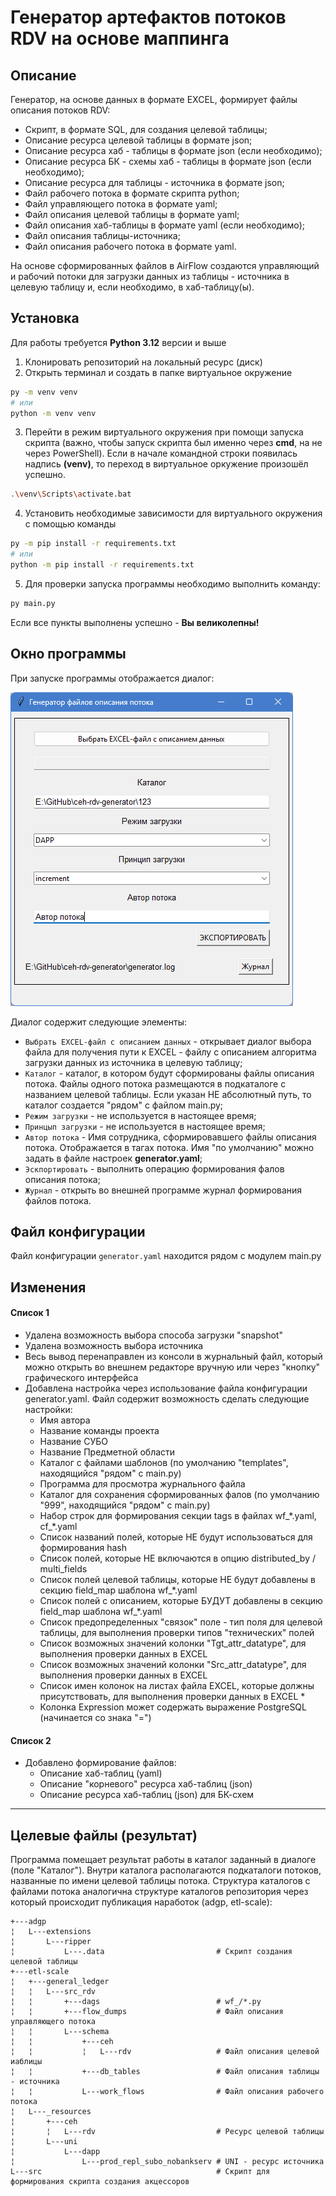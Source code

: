 # Генератор артефактов потоков RDV на основе маппинга

## Описание
Генератор, на основе данных в формате EXCEL, формирует файлы описания потоков RDV: 
 * Скрипт, в формате SQL, для создания целевой таблицы;
 * Описание ресурса целевой таблицы в формате json;
 * Описание ресурса хаб - таблицы в формате json (если необходимо);
 * Описание ресурса БК - схемы хаб - таблицы в формате json (если необходимо);
 * Описание ресурса для таблицы - источника в формате json;
 * Файл рабочего потока в формате скрипта python;
 * Файл управляющего потока в формате yaml;
 * Файл описания целевой таблицы в формате yaml;
 * Файл описания хаб-таблицы в формате yaml (если необходимо);
 * Файл описания таблицы-источника;
 * Файл описания рабочего потока в формате yaml.

На основе сформированных файлов в AirFlow создаются управляющий и рабочий потоки для загрузки данных из 
таблицы - источника в целевую таблицу и, если необходимо, в хаб-таблицу(ы).   

## Установка
Для работы требуется **Python 3.12** версии и выше

1. Клонировать репозиторий на локальный ресурс (диск)
2. Открыть терминал и создать в папке виртуальное окружение
```bash
py -m venv venv 
# или 
python -m venv venv
```
3. Перейти в режим виртуального окружения при помощи запуска скрипта (важно, чтобы запуск скрипта был именно через **cmd**, на не через PowerShell). Если в начале командной строки появилась надпись **(venv)**, то переход в виртуальное оркужение произошёл успешно.
```bash
.\venv\Scripts\activate.bat
```
4. Установить необходимые зависимости для виртуального окружения с помощью команды
```bash
py -m pip install -r requirements.txt 
# или
python -m pip install -r requirements.txt
```
5. Для проверки запуска программы необходимо выполнить команду:
```bash
py main.py 
```

Если все пункты выполнены успешно - **Вы великолепны!**
## Окно программы
При запуске программы отображается диалог:

![readme_dialog.png](readme_dialog.png)

Диалог содержит следующие элементы:
 * `Выбрать EXCEL-файл с описанием данных` - открывает диалог выбора файла для получения пути к 
EXCEL - файлу с описанием алгоритма загрузки данных из источника в целевую таблицу;
 * `Каталог` - каталог, в котором будут сформированы файлы описания потока. 
Файлы одного потока размещаются в подкаталоге с названием целевой таблицы. 
Если указан НЕ абсолютный путь, то каталог создается "рядом" с файлом main.py;
 * `Режим загрузки` - не используется в настоящее время;
 * `Принцып загрузки` - не используется в настоящее время;
 * `Автор потока` - Имя сотрудника, сформировавшего файлы описания потока. Отображается в тагах потока.
Имя "по умолчанию" можно задать в файле настроек **generator.yaml**;
 * `Эскпортировать` - выполнить операцию формирования фалов описания потока;
 * `Журнал` - открыть во внешней программе журнал формирования файлов потока.  

## Файл конфигурации
Файл конфигурации `generator.yaml` находится рядом с модулем main.py

## Изменения

#### Список 1
 * Удалена возможность выбора способа загрузки "snapshot"
 * Удалена возможность выбора источника
 * Весь вывод перенаправлен из консоли в журнальный файл, который можно открыть во внешнем редакторе вручную 
или через "кнопку" графического интерфейса  
 * Добавлена настройка через использование файла конфигурации generator.yaml.
Файл содержит возможность сделать следующие настройки:
   * Имя автора
   * Название команды проекта
   * Название СУБО
   * Название Предметной области
   * Каталог с файлами шаблонов (по умолчанию "templates", находящийся "рядом" с main.py)
   * Программа для просмотра журнального файла
   * Каталог для сохранения сформированных фалов (по умолчанию "999", находящийся "рядом" с main.py)
   * Набор строк для формирования секции tags в файлах wf_\*.yaml, cf_\*.yaml
   * Список названий полей, которые НЕ будут использоваться для формирования hash
   * Список полей, которые НЕ включаются в опцию distributed_by / multi_fields
   * Список полей целевой таблицы, которые НЕ будут добавлены в секцию field_map шаблона wf_\*.yaml
   * Список полей с описанием, которые БУДУТ добавлены в секцию field_map шаблона wf_\*.yaml
   * Список предопределенных "связок" поле - тип поля для целевой таблицы, 
   для выполнения проверки типов "технических" полей
   * Список возможных значений колонки "Tgt_attr_datatype", для выполнения проверки данных в EXCEL
   * Список возможных значений колонки "Src_attr_datatype", для выполнения проверки данных в EXCEL
   * Список имен колонок на листах файла EXCEL, которые должны присутствовать, для выполнения проверки данных в EXCEL   *
   * Колонка Expression может содержать выражение PostgreSQL (начинается со знака "=")
   
#### Список 2
 * Добавлено формирование файлов:
   * Описание хаб-таблиц (yaml)
   * Описание "корневого" ресурса хаб-таблиц (json)
   * Описание ресурса хаб-таблиц (json) для БК-схем
____________________

## Целевые файлы (результат)
Программа помещает результат работы в каталог заданный в диалоге (поле "Каталог"). 
Внутри каталога располагаются подкаталоги потоков, названные по имени целевой таблицы потока.
Структура каталогов с файлами потока аналогична структуре каталогов репозитория
через который происходит публикация наработок (adgp, etl-scale):

```
+---adgp 
¦   L---extensions
¦       L---ripper
¦           L---.data                         # Скрипт создания целевой таблицы 
+---etl-scale
¦   +---general_ledger
¦   ¦   L---src_rdv
¦   ¦       +---dags                          # wf_/*.py 
¦   ¦       +---flow_dumps                    # Файл описания управляющего потока
¦   ¦       L---schema
¦   ¦           +---ceh
¦   ¦           ¦   L---rdv                   # Файл описания целевой иаблицы
¦   ¦           +---db_tables                 # Файл описания таблицы - источника
¦   ¦           L---work_flows                # Файл описания рабочего потока
¦   L---_resources
¦       +---ceh
¦       ¦   L---rdv                           # Ресурс целевой таблицы 
¦       L---uni
¦           L---dapp
¦               L---prod_repl_subo_nobankserv # UNI - ресурс источника
L---src                                       # Скрипт для формирования скрипта создания акцессоров 
```
